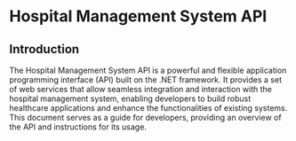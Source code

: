 # Hospital Management System API

## Introduction

The Hospital Management System API is a powerful and flexible application programming interface (API) built on the .NET framework. It provides a set of web services that allow seamless integration and interaction with the hospital management system, enabling developers to build robust healthcare applications and enhance the functionalities of existing systems. This document serves as a guide for developers, providing an overview of the API and instructions for its usage.
